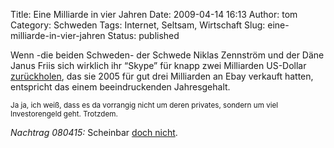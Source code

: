 Title: Eine Milliarde in vier Jahren
Date: 2009-04-14 16:13
Author: tom
Category: Schweden
Tags: Internet, Seltsam, Wirtschaft
Slug: eine-milliarde-in-vier-jahren
Status: published

Wenn -die beiden Schweden- der Schwede Niklas Zennström und der Däne
Janus Friis sich wirklich ihr “Skype” für knapp zwei Milliarden
US-Dollar
[zurückholen](http://www.heise.de/newsticker/eBay-stellt-Skype-auf-den-Pruefstand--/meldung/106692),
das sie 2005 für gut drei Milliarden an Ebay verkauft hatten, entspricht
das einem beeindruckenden Jahresgehalt.

<small>Ja ja, ich weiß, dass es da vorrangig nicht um deren privates,
sondern um viel Investorengeld geht. Trotzdem.</small>

*Nachtrag 080415:* Scheinbar [doch
nicht](http://www.heise.de/newsticker/eBay-will-Skype-an-die-Boerse-bringen--/meldung/136178).

